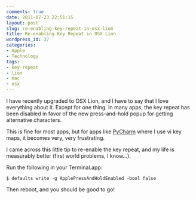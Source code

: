 ```yaml
---
comments: true
date: 2011-07-23 22:51:15
layout: post
slug: re-enabling-key-repeat-in-osx-lion
title: Re-enabling Key Repeat in OSX Lion
wordpress_id: 37
categories:
- Apple
- Technology
tags:
- key-repeat
- lion
- mac
- osx
---
```


I have recently upgraded to OSX Lion, and I have to say that I love everything about it. Except for one thing. In many apps, the key repeat has been disabled in favor of the new press-and-hold popup for getting alternative characters.

This is fine for most apps, but for apps like [PyCharm](http://www.jetbrains.com/pycharm/) where I use vi key maps, it becomes very, very frustrating.

I came across this little tip to re-enable the key repeat, and my life is measurably better (first world problems, I know...).

Run the following in your Terminal.app:



```
$ defaults write -g ApplePressAndHoldEnabled -bool false
```


Then reboot, and you should be good to go!
